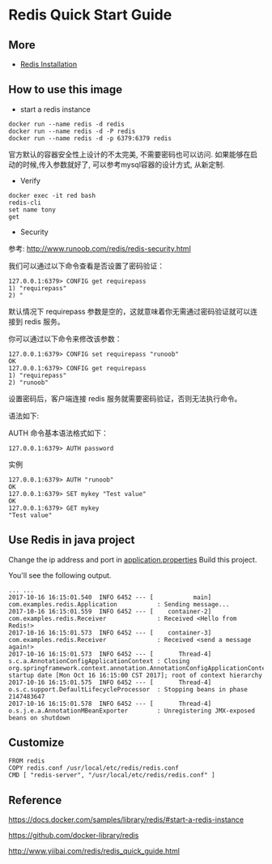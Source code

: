 Redis Quick Start Guide
==

More
--
- [Redis Installation](install.md)


How to use this image
--

- start a redis instance

```
docker run --name redis -d redis
docker run --name redis -d -P redis
docker run --name redis -d -p 6379:6379 redis
```
官方默认的容器安全性上设计的不太完美, 不需要密码也可以访问. 如果能够在启动的时候,传入参数就好了, 可以参考mysql容器的设计方式, 从新定制.

- Verify

```
docker exec -it red bash
redis-cli
set name tony
get 
```

- Security

参考:  http://www.runoob.com/redis/redis-security.html

我们可以通过以下命令查看是否设置了密码验证：

```
127.0.0.1:6379> CONFIG get requirepass
1) "requirepass"
2) "
```

默认情况下 requirepass 参数是空的，这就意味着你无需通过密码验证就可以连接到 redis 服务。

你可以通过以下命令来修改该参数：

```
127.0.0.1:6379> CONFIG set requirepass "runoob"
OK
127.0.0.1:6379> CONFIG get requirepass
1) "requirepass"
2) "runoob"
```

设置密码后，客户端连接 redis 服务就需要密码验证，否则无法执行命令。

语法如下: 

AUTH 命令基本语法格式如下：

```
127.0.0.1:6379> AUTH password
```

实例

```
127.0.0.1:6379> AUTH "runoob"
OK
127.0.0.1:6379> SET mykey "Test value"
OK
127.0.0.1:6379> GET mykey
"Test value"
```


Use Redis in java project
--

Change the ip address and port in [application.properties](gs-messaging-redis-master/src/main/resources/application.properties) Build this project.

You'll see the following output.
```
... ...
2017-10-16 16:15:01.540  INFO 6452 --- [           main] com.examples.redis.Application           : Sending message...
2017-10-16 16:15:01.559  INFO 6452 --- [    container-2] com.examples.redis.Receiver              : Received <Hello from Redis!>
2017-10-16 16:15:01.573  INFO 6452 --- [    container-3] com.examples.redis.Receiver              : Received <send a message again!>
2017-10-16 16:15:01.573  INFO 6452 --- [       Thread-4] s.c.a.AnnotationConfigApplicationContext : Closing org.springframework.context.annotation.AnnotationConfigApplicationContext@2df32bf7: startup date [Mon Oct 16 16:15:00 CST 2017]; root of context hierarchy
2017-10-16 16:15:01.575  INFO 6452 --- [       Thread-4] o.s.c.support.DefaultLifecycleProcessor  : Stopping beans in phase 2147483647
2017-10-16 16:15:01.578  INFO 6452 --- [       Thread-4] o.s.j.e.a.AnnotationMBeanExporter        : Unregistering JMX-exposed beans on shutdown

```

Customize
--

```
FROM redis
COPY redis.conf /usr/local/etc/redis/redis.conf
CMD [ "redis-server", "/usr/local/etc/redis/redis.conf" ]
```


Reference
--

https://docs.docker.com/samples/library/redis/#start-a-redis-instance

https://github.com/docker-library/redis

http://www.yiibai.com/redis/redis_quick_guide.html


